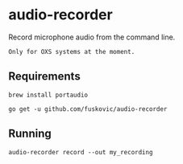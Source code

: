 # audio-recorder

Record microphone audio from the command line.

`Only for OXS systems at the moment.`


## Requirements

    brew install portaudio

    go get -u github.com/fuskovic/audio-recorder

## Running

    audio-recorder record --out my_recording

